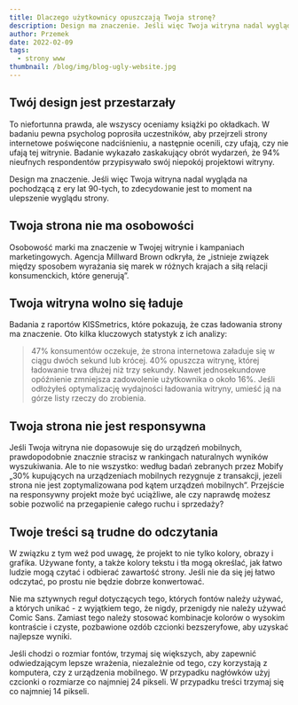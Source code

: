 ```yaml
---
title: Dlaczego użytkownicy opuszczają Twoja stronę?
description: Design ma znaczenie. Jeśli więc Twoja witryna nadal wygląda na pochodzącą z ery lat 90-tych, to zdecydowanie jest to idealny moment na ulepszenie wyglądu witryn
author: Przemek
date: 2022-02-09
tags:
  - strony www
thumbnail: /blog/img/blog-ugly-website.jpg
---
```

## Twój design jest przestarzały

To niefortunna prawda, ale wszyscy oceniamy książki po okładkach. W badaniu pewna psycholog poprosiła uczestników, aby przejrzeli strony internetowe poświęcone nadciśnieniu, a następnie ocenili, czy ufają, czy nie ufają tej witrynie. Badanie wykazało zaskakujący obrót wydarzeń, że 94% nieufnych respondentów przypisywało swój niepokój projektowi witryny.

Design ma znaczenie. Jeśli więc Twoja witryna nadal wygląda na pochodzącą z ery lat 90-tych, to zdecydowanie jest to moment na ulepszenie wyglądu strony.

## Twoja strona nie ma osobowości

Osobowość marki ma znaczenie w Twojej witrynie i kampaniach marketingowych. Agencja Millward Brown odkryła, że ​​„istnieje związek między sposobem wyrażania się marek w różnych krajach a siłą relacji konsumenckich, które generują”.

## Twoja witryna wolno się ładuje

Badania z raportów KISSmetrics, które pokazują, że czas ładowania strony ma znaczenie. Oto kilka kluczowych statystyk z ich analizy:

> 47% konsumentów oczekuje, że strona internetowa załaduje się w ciągu dwóch sekund lub krócej. 40% opuszcza witrynę, której ładowanie trwa dłużej niż trzy sekundy. Nawet jednosekundowe opóźnienie zmniejsza zadowolenie użytkownika o około 16%. Jeśli odłożyłeś optymalizację wydajności ładowania witryny, umieść ją na górze listy rzeczy do zrobienia.

## Twoja strona nie jest responsywna

Jeśli Twoja witryna nie dopasowuje się do urządzeń mobilnych, prawdopodobnie znacznie stracisz w rankingach naturalnych wyników wyszukiwania. Ale to nie wszystko: według badań zebranych przez Mobify „30% kupujących na urządzeniach mobilnych rezygnuje z transakcji, jezeli strona nie jest zoptymalizowana pod kątem urządzeń mobilnych”. Przejście na responsywny projekt może być uciążliwe, ale czy naprawdę możesz sobie pozwolić na przegapienie całego ruchu i sprzedaży?

## Twoje treści są trudne do odczytania

W związku z tym weź pod uwagę, że projekt to nie tylko kolory, obrazy i grafika. Używane fonty, a także kolory tekstu i tła mogą określać, jak łatwo ludzie mogą czytać i odbierać zawartość strony. Jeśli nie da się jej łatwo odczytać, po prostu nie będzie dobrze konwertować.

Nie ma sztywnych reguł dotyczących tego, których fontów należy używać, a których unikać - z wyjątkiem tego, że nigdy, przenigdy nie należy używać Comic Sans. Zamiast tego należy stosować kombinacje kolorów o wysokim kontraście i czyste, pozbawione ozdób czcionki bezszeryfowe, aby uzyskać najlepsze wyniki. 

Jeśli chodzi o rozmiar fontów, trzymaj się większych, aby zapewnić odwiedzającym lepsze wrażenia, niezależnie od tego, czy korzystają z komputera, czy z urządzenia mobilnego. W przypadku nagłówków użyj czcionki o rozmiarze co najmniej 24 pikseli. W przypadku treści trzymaj się co najmniej 14 pikseli.
